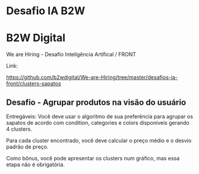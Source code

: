 # Desafio IA B2W

# B2W Digital
We are Hiring - Desafio Inteligência Artifical / FRONT

Link:

https://github.com/b2wdigital/We-are-Hiring/tree/master/desafios-ia-front/clusters-sapatos

## Desafio - Agrupar produtos na visão do usuário
Entregáveis:
Você deve usar o algoritmo de sua preferência para agrupar os sapatos de acordo com condition, categories e colors disponíveis gerando 4 clusters.

Para cada cluster encontrado, você deve calcular o preço médio e o desvio padrão de preço.

Como bônus, você pode apresentar os clusters num gráfico, mas essa etapa não é obrigatória.
